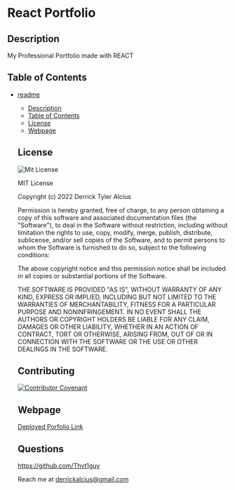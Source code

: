 # React Portfolio

  ## Description
  My Professional Portfolio made with REACT

  ## Table of Contents
- [readme](#readme)
  - [Description](#description)
  - [Table of Contents](#table-of-contents)
  - [License](#license)
  - [Webpage](#webpage)

  ## License
  ![Mit License](https://img.shields.io/badge/license-MIT-green)
  


    MIT License
    
    Copyright (c) 2022 Derrick Tyler Alcius
    
    Permission is hereby granted, free of charge, to any person obtaining a copy
    of this software and associated documentation files (the "Software"), to deal
    in the Software without restriction, including without limitation the rights
    to use, copy, modify, merge, publish, distribute, sublicense, and/or sell
    copies of the Software, and to permit persons to whom the Software is
    furnished to do so, subject to the following conditions:
    
    The above copyright notice and this permission notice shall be included in all
    copies or substantial portions of the Software.
    
    THE SOFTWARE IS PROVIDED "AS IS", WITHOUT WARRANTY OF ANY KIND, EXPRESS OR
    IMPLIED, INCLUDING BUT NOT LIMITED TO THE WARRANTIES OF MERCHANTABILITY,
    FITNESS FOR A PARTICULAR PURPOSE AND NONINFRINGEMENT. IN NO EVENT SHALL THE
    AUTHORS OR COPYRIGHT HOLDERS BE LIABLE FOR ANY CLAIM, DAMAGES OR OTHER
    LIABILITY, WHETHER IN AN ACTION OF CONTRACT, TORT OR OTHERWISE, ARISING FROM,
    OUT OF OR IN CONNECTION WITH THE SOFTWARE OR THE USE OR OTHER DEALINGS IN THE
    SOFTWARE.
        
  ## Contributing
  [![Contributor Covenant](https://img.shields.io/badge/Contributor%20Covenant-2.1-4baaaa.svg)](code_of_conduct.md)
  ## Webpage
  [Deployed Porfolio Link](https://thvt1guy.github.io/react-portfolio/)
  ## Questions
  https://github.com/Thvt1guy

  Reach me at derrickalcius@gmail.com

